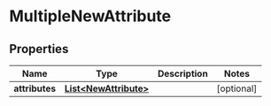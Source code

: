 

# MultipleNewAttribute

## Properties

Name | Type | Description | Notes
------------ | ------------- | ------------- | -------------
**attributes** | [**List&lt;NewAttribute&gt;**](NewAttribute.md) |  |  [optional]



